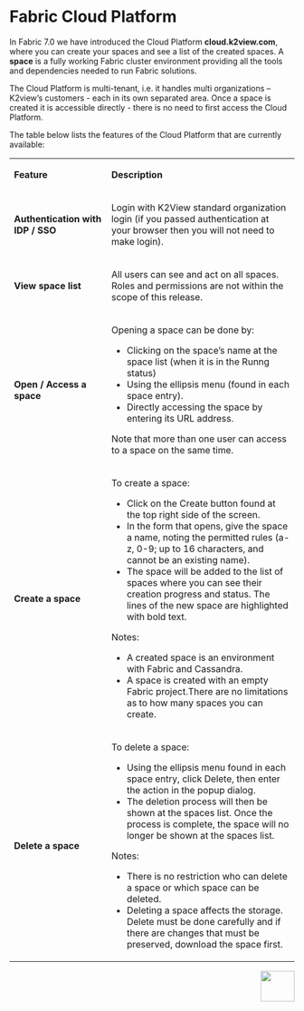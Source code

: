 <web>

# Fabric Cloud Platform

In Fabric 7.0 we have introduced the Cloud Platform **cloud.k2view.com**, where you can create your spaces and see a list of the created spaces. A **space** is a fully working Fabric cluster environment providing all the tools and dependencies needed to run Fabric solutions. 

The Cloud Platform is multi-tenant, i.e. it handles multi organizations – K2view’s customers - each in its own separated area. Once a space is created it is accessible directly - there is no need to first access the Cloud Platform.

The table below lists the features of the Cloud Platform that are currently available:

<table width="700pxl">
<tbody>
<tr>
<td style="width: 193.675px;">
<p><strong>Feature</strong></p>
</td>
<td style="width: 491.525px;">
<p><strong>Description</strong></p>
</td>
</tr>
<tr>
<td style="width: 193.675px;">
<p><strong>Authentication with IDP / SSO</strong></p>
</td>
<td style="width: 491.525px;">
<p>Login with K2View standard organization login (if you passed authentication at your browser then you will not need to make login).</p>
</td>
</tr>
<tr>
<td style="width: 193.675px;">
<p><strong>View space list</strong></p>
</td>
<td style="width: 491.525px;">
<p>All users can see and act on all spaces. Roles and permissions are not within the scope of this release.</p>
</td>
</tr>
<tr>
<td style="width: 193.675px;">
<p><strong>Open / Access a space</strong></p>
</td>
<td style="width: 491.525px;">
<p>Opening a space can be done by:</p>
<ul>
<li>Clicking on the space&rsquo;s name at the space list (when it is in the Runng status)</li>
<li>Using the ellipsis menu (found in each space entry).</li>
<li>Directly accessing the space by entering its URL address.</li>
</ul>
<p>Note that more than one user can access to a space on the same time.</p>
</td>
</tr>
<tr>
<td style="width: 193.675px;">
<p><strong>Create a space</strong></p>
</td>
<td style="width: 491.525px;">
<p>To create a space:</p>
<ul>
<li>Click on the Create button found at the top right side of the screen.</li>
<li>In the form that opens, give the space a name, noting the permitted rules (a-z, 0-9; up to 16 characters, and cannot be an existing name).</li>
<li>The space will be added to the list of spaces where you can see their creation progress and status. The lines of the new space are highlighted with bold text.</li>
</ul>
<p>Notes:</p>
<ul>
<li>A created space is an environment with Fabric and Cassandra.</li>
<li>A space is created with an empty Fabric project.There are no limitations as to how many spaces you can create.</li>
</ul>
</td>
</tr>
<tr>
<td style="width: 193.675px;">
<p><strong>Delete a space</strong></p>
</td>
<td style="width: 491.525px;">
<p>To delete a space:</p>
<ul>
<li>Using the ellipsis menu found in each space entry, click Delete, then enter the action in the popup dialog.</li>
<li>The deletion process will then be shown at the spaces list. Once the process is complete, the space will no longer be shown at the spaces list.</li>
</ul>
<p>Notes:</p>
<ul>
<li>There is no restriction who can delete a space or which space can be deleted.</li>
<li>Deleting a space affects the storage. Delete must be done carefully and if there are changes that must be preserved, download the space first.</li>
</ul>
</td>
</tr>
</tbody>
</table>


[<img align="right" width="60" height="54" src="/articles/images/Next.png">](01_UI_components_and_menus.md)




</web>



